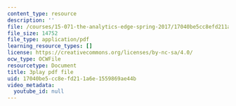 ```yaml
---
content_type: resource
description: ''
file: /courses/15-071-the-analytics-edge-spring-2017/17040be5cc8efd211a6e1559869ae44b_ril5Z4UxI3w.pdf
file_size: 14752
file_type: application/pdf
learning_resource_types: []
license: https://creativecommons.org/licenses/by-nc-sa/4.0/
ocw_type: OCWFile
resourcetype: Document
title: 3play pdf file
uid: 17040be5-cc8e-fd21-1a6e-1559869ae44b
video_metadata:
  youtube_id: null
---
```

